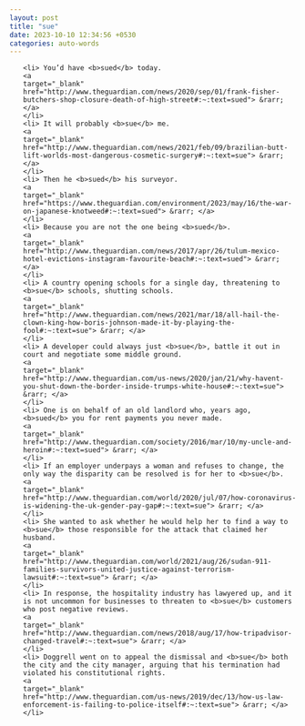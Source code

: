 ```yaml
---
layout: post
title: "sue"
date: 2023-10-10 12:34:56 +0530
categories: auto-words
---
```

<ol>

    <li> You’d have <b>sued</b> today.
    <a 
    target="_blank" 
    href="http://www.theguardian.com/news/2020/sep/01/frank-fisher-butchers-shop-closure-death-of-high-street#:~:text=sued"> &rarr; </a>
    </li>
    <li> It will probably <b>sue</b> me.
    <a 
    target="_blank" 
    href="http://www.theguardian.com/news/2021/feb/09/brazilian-butt-lift-worlds-most-dangerous-cosmetic-surgery#:~:text=sue"> &rarr; </a>
    </li>
    <li> Then he <b>sued</b> his surveyor.
    <a 
    target="_blank" 
    href="https://www.theguardian.com/environment/2023/may/16/the-war-on-japanese-knotweed#:~:text=sued"> &rarr; </a>
    </li>
    <li> Because you are not the one being <b>sued</b>.
    <a 
    target="_blank" 
    href="http://www.theguardian.com/news/2017/apr/26/tulum-mexico-hotel-evictions-instagram-favourite-beach#:~:text=sued"> &rarr; </a>
    </li>
    <li> A country opening schools for a single day, threatening to <b>sue</b> schools, shutting schools.
    <a 
    target="_blank" 
    href="http://www.theguardian.com/news/2021/mar/18/all-hail-the-clown-king-how-boris-johnson-made-it-by-playing-the-fool#:~:text=sue"> &rarr; </a>
    </li>
    <li> A developer could always just <b>sue</b>, battle it out in court and negotiate some middle ground.
    <a 
    target="_blank" 
    href="http://www.theguardian.com/us-news/2020/jan/21/why-havent-you-shut-down-the-border-inside-trumps-white-house#:~:text=sue"> &rarr; </a>
    </li>
    <li> One is on behalf of an old landlord who, years ago, <b>sued</b> you for rent payments you never made.
    <a 
    target="_blank" 
    href="http://www.theguardian.com/society/2016/mar/10/my-uncle-and-heroin#:~:text=sued"> &rarr; </a>
    </li>
    <li> If an employer underpays a woman and refuses to change, the only way the disparity can be resolved is for her to <b>sue</b>.
    <a 
    target="_blank" 
    href="http://www.theguardian.com/world/2020/jul/07/how-coronavirus-is-widening-the-uk-gender-pay-gap#:~:text=sue"> &rarr; </a>
    </li>
    <li> She wanted to ask whether he would help her to find a way to <b>sue</b> those responsible for the attack that claimed her husband.
    <a 
    target="_blank" 
    href="http://www.theguardian.com/world/2021/aug/26/sudan-911-families-survivors-united-justice-against-terrorism-lawsuit#:~:text=sue"> &rarr; </a>
    </li>
    <li> In response, the hospitality industry has lawyered up, and it is not uncommon for businesses to threaten to <b>sue</b> customers who post negative reviews.
    <a 
    target="_blank" 
    href="http://www.theguardian.com/news/2018/aug/17/how-tripadvisor-changed-travel#:~:text=sue"> &rarr; </a>
    </li>
    <li> Doggrell went on to appeal the dismissal and <b>sue</b> both the city and the city manager, arguing that his termination had violated his constitutional rights.
    <a 
    target="_blank" 
    href="http://www.theguardian.com/us-news/2019/dec/13/how-us-law-enforcement-is-failing-to-police-itself#:~:text=sue"> &rarr; </a>
    </li>